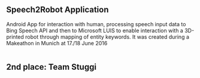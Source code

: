 ## Speech2Robot Application

Android App for interaction with human, processing speech input data to Bing Speech API and then to Microsoft LUIS to enable interaction with a 3D-printed robot through mapping of entity keywords. It was created during a Makeathon in Munich at 17./18 June 2016

<img src="https://github.com/marvin21/Speech2Robot/blob/master/res/makeathon.png" alt="">

## 2nd place: Team Stuggi

<img src="https://github.com/marvin21/Speech2Robot/blob/master/res/team.jpg" alt="">
